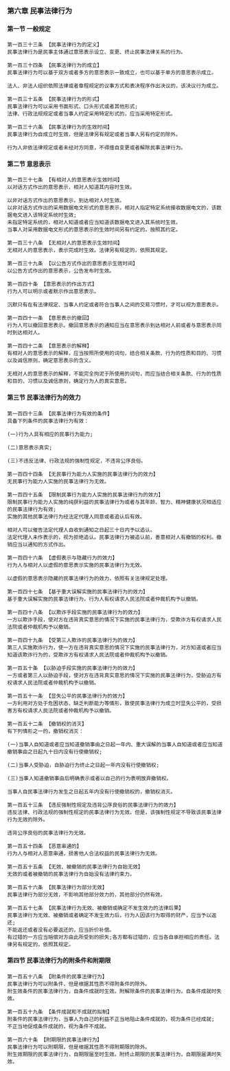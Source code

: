 ### 第六章 民事法律行为

#### 第一节 一般规定

    第一百三十三条 【民事法律行为的定义】
    民事法律行为是民事主体通过意思表示设立、变更、终止民事法律关系的行为。
    
    第一百三十四条 【民事法律行为的成立】
    民事法律行为可以基于双方或者多方的意思表示一致成立，也可以基于单方的意思表示成立。
    
    法人、非法人组织依照法律或者章程规定的议事方式和表决程序作出决议的，该决议行为成立。
    
    第一百三十五条 【民事法律行为的形式】
    民事法律行为可以采用书面形式、口头形式或者其他形式;
    法律、行政法规规定或者当事人约定采用特定形式的，应当采用特定形式。
    
    第一百三十六条 【民事法律行为的生效时间】
    民事法律行为自成立时生效，但是法律另有规定或者当事人另有约定的除外。
    
    行为人非依法律规定或者未经对方同意，不得擅自变更或者解除民事法律行为。
    
#### 第二节 意思表示

    第一百三十七条 【有相对人的意思表示生效时间】
    以对话方式作出的意思表示，相对人知道其内容时生效。
    
    以非对话方式作出的意思表示，到达相对人时生效。
    以非对话方式作出的采用数据电文形式的意思表示，相对人指定特定系统接收数据电文的，该数据电文进入该特定系统时生效;
    未指定特定系统的，相对人知道或者应当知道该数据电文进入其系统时生效。
    当事人对采用数据电文形式的意思表示的生效时间另有约定的，按照其约定。
    
    第一百三十八条 【无相对人的意思表示生效时间】
    无相对人的意思表示，表示完成时生效。法律另有规定的，依照其规定。
    
    第一百三十九条 【以公告方式作出的意思表示生效时间】
    以公告方式作出的意思表示，公告发布时生效。
    
    第一百四十条 【意思表示的作出方式】
    行为人可以明示或者默示作出意思表示。
    
    沉默只有在有法律规定、当事人约定或者符合当事人之间的交易习惯时，才可以视为意思表示。
    
    第一百四十一条 【意思表示的撤回】
    行为人可以撤回意思表示。撤回意思表示的通知应当在意思表示到达相对人前或者与意思表示同时到达相对人。
    
    第一百四十二条 【意思表示的解释】
    有相对人的意思表示的解释，应当按照所使用的词句，结合相关条款、行为的性质和目的、习惯以及诚信原则，确定意思表示的含义。
    
    无相对人的意思表示的解释，不能完全拘泥于所使用的词句，而应当结合相关条款、行为的性质和目的、习惯以及诚信原则，确定行为人的真实意思。
    
#### 第三节 民事法律行为的效力

    第一百四十三条 【民事法律行为有效的条件】
    具备下列条件的民事法律行为有效：
    
    (一)行为人具有相应的民事行为能力;
    
    (二)意思表示真实;
    
    (三)不违反法律、行政法规的强制性规定，不违背公序良俗。
    
    第一百四十四条 【无民事行为能力人实施的民事法律行为的效力】
    无民事行为能力人实施的民事法律行为无效。
    
    第一百四十五条 【限制民事行为能力人实施的民事法律行为的效力】
    限制民事行为能力人实施的纯获利益的民事法律行为或者与其年龄、智力、精神健康状况相适应的民事法律行为有效;
    实施的其他民事法律行为经法定代理人同意或者追认后有效。
    
    相对人可以催告法定代理人自收到通知之日起三十日内予以追认。
    法定代理人未作表示的，视为拒绝追认。民事法律行为被追认前，善意相对人有撤销的权利。撤销应当以通知的方式作出。
    
    第一百四十六条 【虚假表示与隐藏行为的效力】
    行为人与相对人以虚假的意思表示实施的民事法律行为无效。
    
    以虚假的意思表示隐藏的民事法律行为的效力，依照有关法律规定处理。
    
    第一百四十七条 【基于重大误解实施的民事法律行为的效力】
    基于重大误解实施的民事法律行为，行为人有权请求人民法院或者仲裁机构予以撤销。
    
    第一百四十八条 【以欺诈手段实施的民事法律行为的效力】
    一方以欺诈手段，使对方在违背真实意思的情况下实施的民事法律行为，受欺诈方有权请求人民法院或者仲裁机构予以撤销。
    
    第一百四十九条 【受第三人欺诈的民事法律行为的效力】
    第三人实施欺诈行为，使一方在违背真实意思的情况下实施的民事法律行为，对方知道或者应当知道该欺诈行为的，受欺诈方有权请求人民法院或者仲裁机构予以撤销。
    
    第一百五十条 【以胁迫手段实施的民事法律行为的效力】
    一方或者第三人以胁迫手段，使对方在违背真实意思的情况下实施的民事法律行为，受胁迫方有权请求人民法院或者仲裁机构予以撤销。
    
    第一百五十一条 【显失公平的民事法律行为的效力】
    一方利用对方处于危困状态、缺乏判断能力等情形，致使民事法律行为成立时显失公平的，受损害方有权请求人民法院或者仲裁机构予以撤销。
    
    第一百五十二条 【撤销权的消灭】
    有下列情形之一的，撤销权消灭：
    
    (一)当事人自知道或者应当知道撤销事由之日起一年内、重大误解的当事人自知道或者应当知道撤销事由之日起九十日内没有行使撤销权;
    
    (二)当事人受胁迫，自胁迫行为终止之日起一年内没有行使撤销权;
    
    (三)当事人知道撤销事由后明确表示或者以自己的行为表明放弃撤销权。
    
    当事人自民事法律行为发生之日起五年内没有行使撤销权的，撤销权消灭。
    
    第一百五十三条 【违反强制性规定及违背公序良俗的民事法律行为的效力】
    违反法律、行政法规的强制性规定的民事法律行为无效。但是，该强制性规定不导致该民事法律行为无效的除外。
    
    违背公序良俗的民事法律行为无效。
    
    第一百五十四条 【恶意串通的】
    行为人与相对人恶意串通，损害他人合法权益的民事法律行为无效。
    
    第一百五十五条 【无效、被撤销的民事法律行为自始无效】
    无效的或者被撤销的民事法律行为自始没有法律约束力。
    
    第一百五十六条 【民事法律行为部分无效】
    民事法律行为部分无效，不影响其他部分效力的，其他部分仍然有效。
    
    第一百五十七条 【民事法律行为无效、被撤销或确定不发生效力的法律后果】
    民事法律行为无效、被撤销或者确定不发生效力后，行为人因该行为取得的财产，应当予以返还;
    不能返还或者没有必要返还的，应当折价补偿。
    有过错的一方应当赔偿对方由此所受到的损失;各方都有过错的，应当各自承担相应的责任。法律另有规定的，依照其规定。
    
#### 第四节 民事法律行为的附条件和附期限

    第一百五十八条 【附条件的民事法律行为】
    民事法律行为可以附条件，但是根据其性质不得附条件的除外。
    附生效条件的民事法律行为，自条件成就时生效。附解除条件的民事法律行为，自条件成就时失效。
    
    第一百五十九条 【条件成就和不成就的拟制】
    附条件的民事法律行为，当事人为自己的利益不正当地阻止条件成就的，视为条件已经成就;
    不正当地促成条件成就的，视为条件不成就。
    
    第一百六十条 【附期限的民事法律行为】
    民事法律行为可以附期限，但是根据其性质不得附期限的除外。
    附生效期限的民事法律行为，自期限届至时生效。附终止期限的民事法律行为，自期限届满时失效。
    
